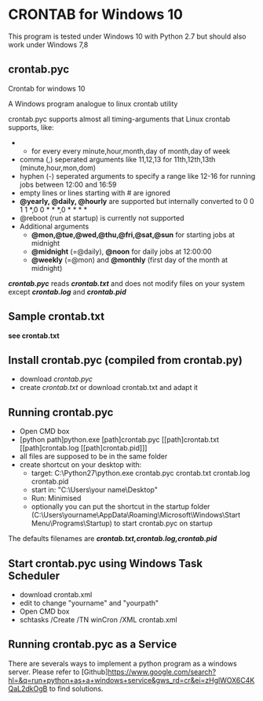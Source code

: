 # CRONTAB for Windows 10

This program is tested under Windows 10 with Python 2.7 but should also work under Windows 7,8

## crontab.pyc
Crontab for windows 10

A Windows program analogue to linux crontab utility

crontab.pyc supports almost all timing-arguments that Linux crontab supports, like:
* * for every every minute,hour,month,day of month,day of week
* comma (,) seperated arguments like 11,12,13 for 11th,12th,13th (minute,hour,mon,dom)
* hyphen (-) seperated arguments to specify a range like 12-16 for running jobs between 12:00 and 16:59
* empty lines or lines starting with # are ignored
* **@yearly, @daily, @hourly** are supported but internally converted to 0 0 1 1 *,0 0 * * *,0 * * * *
* @reboot (run at startup) is currently not supported
* Additional arguments
  * **@mon,@tue,@wed,@thu,@fri,@sat,@sun** for starting jobs at midnight
  * **@midnight** (=@daily), **@noon** for daily jobs at 12:00:00
  * **@weekly** (=@mon) and **@monthly** (first day of the month at midnight)
  
***crontab.pyc*** reads ***crontab.txt*** and does not modify files on your system except ***crontab.log*** and ***crontab.pid***

## Sample crontab.txt

**see crontab.txt**

## Install crontab.pyc (compiled from crontab.py)

* download *crontab.pyc*
* create *crontab.txt* or download crontab.txt and adapt it

## Running crontab.pyc

* Open CMD box
* [python path]python.exe [path]crontab.pyc [[path]crontab.txt [[path]crontab.log [[path]crontab.pid]]]
* all files are supposed to be in the same folder
* create shortcut on your desktop with: 
  * target: C:\Python27\python.exe crontab.pyc crontab.txt crontab.log crontab.pid
  * start in: "C:\Users\your name\Desktop"
  * Run: Minimised
  * optionally you can put the shortcut in the startup folder (C:\Users\yourname\AppData\Roaming\Microsoft\Windows\Start Menu\Programs\Startup) to start crontab.pyc on startup

The defaults filenames are ***crontab.txt,crontab.log,crontab.pid***

## Start crontab.pyc using Windows Task Scheduler

* download crontab.xml
* edit to change "yourname" and "yourpath"
* Open CMD box
* schtasks /Create /TN winCron /XML crontab.xml

## Running crontab.pyc as a Service

There are severals ways to implement a python program as a windows server. Please refer to [Github]https://www.google.com/search?hl=&q=run+python+as+a+windows+service&gws_rd=cr&ei=zHglWOX6C4KQaL2dkOgB to find solutions.

